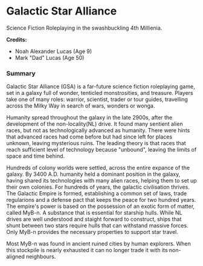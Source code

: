 
# Galactic Star Alliance

Science Fiction Roleplaying in the swashbuckling 4th Millienia.


**Credits:** 

* Noah Alexander Lucas (Age 9) 
* Mark "Dad" Lucas (Age 50)

### Summary

Galactic Star Alliance (GSA) is a far-future science fiction roleplaying game, set in a galaxy full of wonder, tenticled monstrosities, and treasure. Players take one of many roles: warrior, scientist, trader or tour guides, travelling across the Milky Way in search of wars, wonders or wonga. 

Humanity spread throughout the galaxy in the late 2900s, after the development of the non-locality(NL) drive. It found many sentient alien races, but not as technologically advanced as humanity. There were hints that advanced races had come before but had since left for places unknown, leaving mysterious ruins. The leading theory is that races that reach sufficient level of technology because "unbound", leaving the limits of space and time behind.

Hundreds of colony worlds were settled, across the entire expance of the galaxy. By 3400 A.D. humanity held a dominant position in the galaxy, having shared its technologies with many alien races, helping them to set up their own colonies. For hundreds of years, the galactic civilisation thrives. The Galactic Empire is formed, establishing a common set of laws, trade regularions and a defense pact that keeps the peace for two hundred years. The empire's power is based on the possession of an exotic form of matter, called MyB-n. A substance that is essential for starship hulls. While NL drives are well understood and staight forward to construct, ships that shunt between two stars require hulls that can withstand massive forces. Only MyB-n provides the necessary properties to support star travel.

Most MyB-n was found in ancient ruined cities by human explorers. When this stockpile is nearly exhausted it can no longer trade it with its non-aligned neighbours. 

